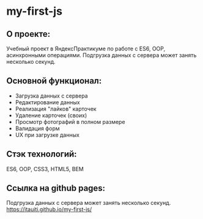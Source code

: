 # my-first-js

## О проекте:
Учебный проект в ЯндексПрактикуме по работе с ES6, OOP, асинхронными операциями.
Подгрузка данных с сервера может занять несколько секунд.

## Основной функционал: 
- Загрузка данных с сервера
- Редактирование данных
- Реализация "лайков" карточек
- Удаление карточек (своих)
- Просмотр фотографий в полном размере
- Валидация форм
- UX при загрузке данных

## Стэк технологий:
ES6, OOP, CSS3, HTML5, BEM

## Ссылка на github pages:
Подгрузка данных с сервера может занять несколько секунд.
https://itauiti.github.io/my-first-js/



